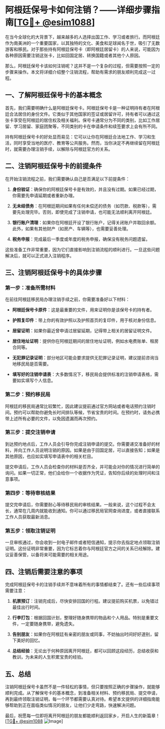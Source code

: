 # 阿根廷保号卡如何注销？——详细步骤指南[[TG💪+ @esim1088](https://t.me/s/esim1088)]

在当今全球化的大背景下，越来越多的人选择出国工作、学习或者旅行。而阿根廷作为南美洲的一个重要国家，以其独特的文化、美食和足球闻名于世，吸引了无数游客和移民。对于那些持有阿根廷保号卡（即阿根廷居留卡）的人来说，可能因为各种原因需要注销这张卡，比如回国定居、转换国籍或者其他个人原因。

那么，阿根廷保号卡该如何注销呢？这并不是一个复杂的过程，但需要按照一定的步骤来操作。本文将详细介绍整个注销流程，帮助有需求的朋友顺利完成这一过程。

## 一、了解阿根廷保号卡的基本概念

首先，我们需要明确什么是阿根廷保号卡。阿根廷保号卡是一种证明持有者在阿根廷合法居住的身份文件。它类似于其他国家的签证或居留许可，持有者可以通过这张卡享受在阿根廷的居住权及相关福利。保号卡通常分为不同的类别，比如工作居留、学习居留、家庭团聚等，不同类别的卡在申请条件和续签要求上会有所不同。

持有阿根廷保号卡的好处显而易见：它可以让你在阿根廷合法地工作、学习和生活，同时享受当地的医疗、教育等公共服务。然而，当你决定不再继续留在阿根廷时，就需要办理注销手续，以解除与阿根廷官方的关系。

## 二、注销阿根廷保号卡的前提条件

在开始注销流程之前，我们需要确认自己是否满足以下前提条件：

1. **身份验证**：确保你的阿根廷保号卡是有效的，并且没有过期。如果已经过期，你需要先申请延期或者重新办理。
   
2. **无未结债务**：在阿根廷期间如果有任何未偿还的债务（如罚款、税款等），需要先处理完毕。否则，即使完成了注销申请，也可能无法顺利离开阿根廷。

3. **银行账户清理**：如果你在阿根廷开设了银行账户，记得关闭账户并取回余额。此外，如果有其他财产（如房产、车辆等），也需要妥善处理。

4. **税务申报**：完成最后一季度或年度的税务申报，确保没有税务问题遗留。

这些准备工作非常重要，因为它们直接影响到注销流程的顺利进行。一旦这些问题解决后，就可以正式进入注销程序。

## 三、注销阿根廷保号卡的具体步骤

### 第一步：准备所需材料

在前往阿根廷移民局办理注销手续之前，你需要准备好以下材料：

- **阿根廷保号卡原件**：这是最重要的文件，用来证明你是该保号卡的持有者。
  
- **护照复印件**：带上你的有效护照以及护照首页的复印件，用于核对身份信息。

- **居留证明**：如果你最近曾申请过居留延期，记得带上相关的居留证明文件。

- **居住地址证明**：提供你在阿根廷期间的居住地址证明，例如水电费账单、租房合同等。

- **无犯罪记录证明**：部分地区可能会要求提供无犯罪记录证明，建议提前咨询当地移民局是否需要。

- **填写好的注销申请表**：大多数情况下，移民局会提供标准的注销申请表格，需要如实填写个人信息。

### 第二步：预约移民局

阿根廷的移民局通常比较繁忙，因此建议提前通过官方网站或者电话预约注销时间。预约可以帮助你避免长时间排队等候，节省宝贵的时间。在预约时，请务必携带上述所有必要的文件，以免因遗漏而再次预约。

### 第三步：提交注销申请

到达预约地点后，工作人员会引导你完成注销申请的提交。你需要递交准备好的材料，并向工作人员说明注销的原因。如果是由于回国定居，可以直接告知；如果是其他原因，也应如实填写申请表中的相关栏目。

提交申请后，工作人员会检查你的材料是否齐全，并可能会对你的情况进行简单的询问。如果一切正常，他们会给你一个收据作为凭证，告知你后续的处理时间和注意事项。

### 第四步：等待审核结果

提交完申请后，你需要耐心等待移民局的审核结果。一般来说，这个过程不会太长，通常在几周内就能收到通知。你可以通过移民局官网查询进度，或者直接联系工作人员获取最新消息。

### 第五步：领取注销证明

一旦审核通过，你会收到一封电子邮件或者短信通知，提示你去指定地点领取注销证明。这份证明非常重要，因为它标志着你与阿根廷官方之间的关系已经解除。建议妥善保管，以备将来可能需要的相关用途。

## 四、注销后需要注意的事项

完成阿根廷保号卡的注销手续并不意味着所有的事情都结束了。还有一些后续事项需要注意：

1. **机票预订**：注销完成后，尽快安排回国的行程。建议提前购买机票，以免错过最佳出行时间。

2. **行李打包**：根据回国计划，整理好随身携带的物品和个人用品。特别是重要文件，一定要随身携带，避免遗失。

3. **告别朋友**：如果你在阿根廷有亲密的朋友或同事，不妨抽出时间好好道别，留下美好的回忆。

4. **总结经验**：无论出于何种原因离开阿根廷，都可以回顾这段经历，总结收获和教训，为未来的人生积累宝贵的经验。

## 五、总结

注销阿根廷保号卡虽然不是一件轻松的事情，但只要按照正确的步骤操作，就能够顺利完成。从了解保号卡的基本概念，到准备相关材料、预约移民局、提交申请，再到最终领取注销证明，每一个环节都需要认真对待。希望本文提供的详细指南能够帮助到正在面临类似情况的朋友，让他们少走弯路，快速解决问题。

最后，祝愿每一位即将离开阿根廷的朋友都能顺利返回家乡，开启人生的新篇章！[[TG💪+ @esim1088](https://t.me/s/esim1088) ![Image](https://i.postimg.cc/4NQfJmqS/Snipaste-2025-05-13-00-14-12.png)]